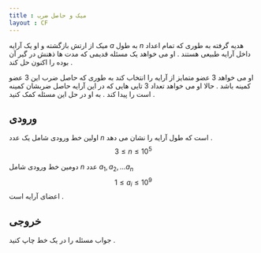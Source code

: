 ```yaml
---
title : میک و حاصل ضرب
layout : CF
---
```

میک از ارتش بازگشته و او یک آرایه
$a$
به طول
$n$
هدیه گرفته به طوری که تمام اعداد داخل آرایه طبیعی هستند
.
او می خواهد یک مسئله قدیمی که مدت ها ذهنش در گیر آن بوده را اکنون حل کند
.

او می خواهد 3 عضو متمایز از آرایه را انتخاب کند به طوری که حاصل ضرب این 3 عضو کمینه باشد
.
حالا او می خواهد تعداد 3 تایی هایی که در این آرایه حاصل ضربشان کمینه است را پیدا کند
.
به او در حل این مسئله کمک کنید
.
## ورودی

اولین خط ورودی شامل یک عدد
$n$
است که طول آرایه را نشان می دهد
.
$$ 3 \le n \le 10^5 $$

دومین خط ورودی شامل 
$n$
عدد
$a_1,a_2,...a_n$
$$ 1 \le a_i \le 10^9 $$
اعضای آرایه است
.


## خروجی
جواب مسئله را در یک خط چاپ کنید
.

